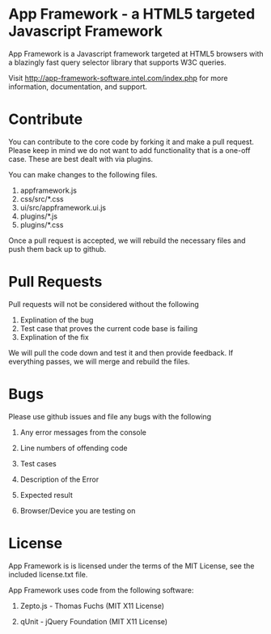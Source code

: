 # App Framework - a HTML5 targeted Javascript Framework

App Framework is a Javascript framework targeted at HTML5 browsers with a blazingly fast query selector library that supports W3C queries.  

Visit <http://app-framework-software.intel.com/index.php> for more information, documentation, and support.

# Contribute

You can contribute to the core code by forking it and make a pull request.  Please keep in mind we do not want to add functionality that is a one-off case.  These are best dealt with via plugins.

You can make changes to the following files.

1. appframework.js
2. css/src/*.css
3. ui/src/appframework.ui.js
4. plugins/*.js
5. plugins/*.css

Once a pull request is accepted, we will rebuild the necessary files and push them back up to github.

# Pull Requests

Pull requests will not be considered without the following

1. Explination of the bug
2. Test case that proves the current code base is failing
3. Explination of the fix

We will pull the code down and test it and then provide feedback.  If everything passes, we will merge and rebuild the files.


# Bugs

Please use github issues and file any bugs with the following

1. Any error messages from the console

2. Line numbers of offending code

3. Test cases

4. Description of the Error

5. Expected result

6. Browser/Device you are testing on


# License

App Framework is is licensed under the terms of the MIT License, see the included license.txt file.

App Framework uses code from the following software:

1) Zepto.js - Thomas Fuchs (MIT X11 License)

2) qUnit - jQuery Foundation (MIT X11 License)

